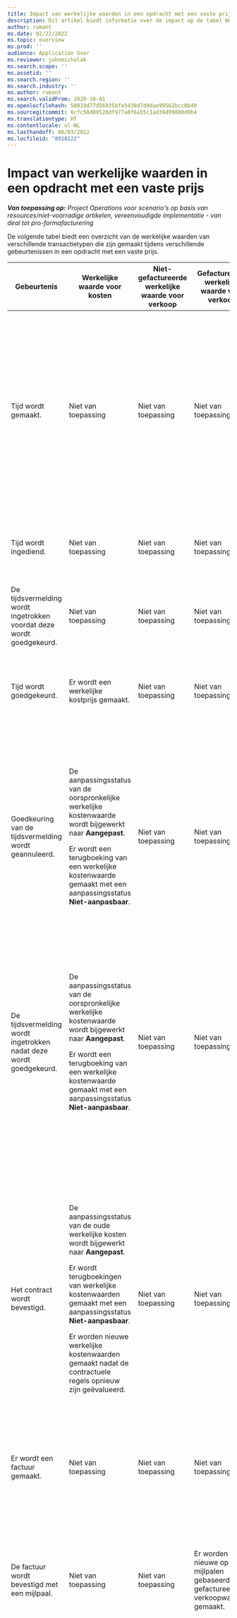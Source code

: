 ```yaml
---
title: Impact van werkelijke waarden in een opdracht met een vaste prijs
description: Dit artikel biedt informatie over de impact op de tabel Werkelijke waarden bij verschillende gebeurtenissen tijdens de levenscyclus van een opdracht met een vaste prijs in Microsoft Dynamics 365 Project Operations.
author: rumant
ms.date: 02/22/2022
ms.topic: overview
ms.prod: ''
audience: Application User
ms.reviewer: johnmichalak
ms.search.scope: ''
ms.assetid: ''
ms.search.region: ''
ms.search.industry: ''
ms.author: rumant
ms.search.validFrom: 2020-10-01
ms.openlocfilehash: 50819d77d56935bfe5438d7d9dae99562bcc0b49
ms.sourcegitcommit: 6cfc50d89528df977a8f6a55c1ad39d99800d9b4
ms.translationtype: HT
ms.contentlocale: nl-NL
ms.lasthandoff: 06/03/2022
ms.locfileid: "8918122"
---
```

# <a name="actuals-impact-in-a-fixed-price-engagement"></a>Impact van werkelijke waarden in een opdracht met een vaste prijs

_**Van toepassing op:** Project Operations voor scenario's op basis van resources/niet-voorradige artikelen, vereenvoudigde implementatie - van deal tot pro-formafacturering_

De volgende tabel biedt een overzicht van de werkelijke waarden van verschillende transactietypen die zijn gemaakt tijdens verschillende gebeurtenissen in een opdracht met een vaste prijs.

| Gebeurtenis | Werkelijke waarde voor kosten | Niet-gefactureerde werkelijke waarde voor verkoop | Gefactureerde werkelijke waarde voor verkoop | Voorbeeld |
|---|---|---|---|---|
| Tijd wordt gemaakt. | Niet van toepassing | Niet van toepassing | Niet van toepassing | <p>Bob Kozack, van de Amerikaanse organisatie-eenheid Fabrikam met een kostentarief van 100 Amerikaanse dollar (USD 100) per uur, werkt aan een project met de naam 'Installatie van arm bij Adatum'. Dit project is toegewezen aan een factureringsmethode met vaste prijs op de contractregel. Hier is een voorbeeld van een tijdsvermelding van Bob Kozak:</p><p>Bob Kozack - 8 uur</p> |
| Tijd wordt ingediend. | Niet van toepassing | Niet van toepassing | Niet van toepassing | Er wordt een kostendagboekregel gemaakt voor de tijdsvermelding. Het standaardkostentarief worden in de journaalpost ingevoerd. |
| De tijdsvermelding wordt ingetrokken voordat deze wordt goedgekeurd. | Niet van toepassing | Niet van toepassing | Niet van toepassing | |
| Tijd wordt goedgekeurd. | Er wordt een werkelijke kostprijs gemaakt. | Niet van toepassing | Niet van toepassing | <p>Er wordt een nieuwe werkelijke waarde gemaakt:</p><ul><li>**Werkelijke kosten:** Bob Kozack, 8 uur, USD 800</li></ul> |
| Goedkeuring van de tijdsvermelding wordt geannuleerd. | <p>De aanpassingsstatus van de oorspronkelijke werkelijke kostenwaarde wordt bijgewerkt naar **Aangepast**.</p><p>Er wordt een terugboeking van een werkelijke kostenwaarde gemaakt met een aanpassingsstatus **Niet-aanpasbaar**.</p> | Niet van toepassing | Niet van toepassing | <p>Bestaande werkelijke waarde die wordt bijgewerkt:</p><ul><li>**Werkelijke kosten:** Bob Kozack, 8 uur, USD 800, *Aangepast*</li></ul><p>Nieuwe werkelijke waarde die wordt gemaakt om de vorige financiële impact ongedaan te maken:</p><ul><li>**Werkelijke kosten:** Bob Kozack (8 uur), (USD 800), *Niet-aanpasbaar*</li></ul> |
| De tijdsvermelding wordt ingetrokken nadat deze wordt goedgekeurd. | <p>De aanpassingsstatus van de oorspronkelijke werkelijke kostenwaarde wordt bijgewerkt naar **Aangepast**.</p><p>Er wordt een terugboeking van een werkelijke kostenwaarde gemaakt met een aanpassingsstatus **Niet-aanpasbaar**.</p> | Niet van toepassing | Niet van toepassing | <p>Bestaande werkelijke waarde die wordt bijgewerkt:</p><ul><li>**Werkelijke kosten:** Bob Kozack, 8 uur, USD 800, *Aangepast*</li></ul><p>Nieuwe werkelijke waarde die wordt gemaakt om de vorige financiële impact ongedaan te maken:</p><ul><li>**Werkelijke kosten:** Bob Kozack (8 uur), (USD 800), *Niet-aanpasbaar*</li></ul> |
| Het contract wordt bevestigd. | <p>De aanpassingsstatus van de oude werkelijke kosten wordt bijgewerkt naar **Aangepast**.</p><p>Er wordt terugboekingen van werkelijke kostenwaarden gemaakt met een aanpassingsstatus **Niet-aanpasbaar**.</p><p>Er worden nieuwe werkelijke kostenwaarden gemaakt nadat de contractuele regels opnieuw zijn geëvalueerd.</p> | Niet van toepassing | Niet van toepassing | <p>Bestaande werkelijke waarde die wordt bijgewerkt:</p><ul><li>**Werkelijke kosten:** Bob Kozack, 8 uur, USD 800, *Aangepast*</li></ul><p>Nieuwe werkelijke waarde die wordt gemaakt om de vorige financiële impact ongedaan te maken:</p><ul><li>**Werkelijke kosten:** Bob Kozack (8 uur), (USD 800), *Niet-aanpasbaar*</li></ul><p>Er wordt een nieuwe werkelijke waarde gemaakt voor de opnieuw geëvalueerde financiële impact:</p><ul><li>**Werkelijke kosten:** Bob Kozack, 8 uur, USD 800</li></ul> |
| Er wordt een factuur gemaakt. | Niet van toepassing | Niet van toepassing | Niet van toepassing | |
| De factuur wordt bevestigd met een mijlpaal. | Niet van toepassing | Niet van toepassing | Er worden nieuwe op mijlpalen gebaseerde gefactureerde verkoopwaarden gemaakt. | <p>Bestaande werkelijke waarde die ongewijzigd blijft:</p><ul><li>**Werkelijke kosten:** Bob Kozack, 8 uur, USD 800</li></ul><p>Nieuwe werkelijke waarde die is gemaakt om de gefactureerde verkoopwaarden vast te leggen:</p><ul><li>**Gefactureerde werkelijke verkoopwaarde** Mijlpaal, USD 5000</li></ul> |
| De factuur wordt gecorrigeerd om de mijlpaal te crediteren. | Niet van toepassing | Niet van toepassing | Er worden terugboekingen voor twee gefactureerde werkelijke verkoopwaarden gemaakt. | <p>Bestaande werkelijke waarde die ongewijzigd blijft:</p><ul><li>**Werkelijke kosten:** Bob Kozack, 8 uur, 800 USD</li></ul><p>Bestaande werkelijke waarde die wordt bijgewerkt:</p><ul><li>**Gefactureerde werkelijke verkoopwaarde:** Mijlpaal, USD 5000, *Aangepast*</li></ul><p>Nieuwe werkelijke waarde die is gemaakt om de vorige gefactureerde verkoopwaarden terug te boeken:</p><ul><li>**Gefactureerde werkelijke verkoopwaarde:** Mijlpaal, (USD 5000), *Niet-aanpasbaar*</li></ul> |

[!INCLUDE[footer-include](../includes/footer-banner.md)]
